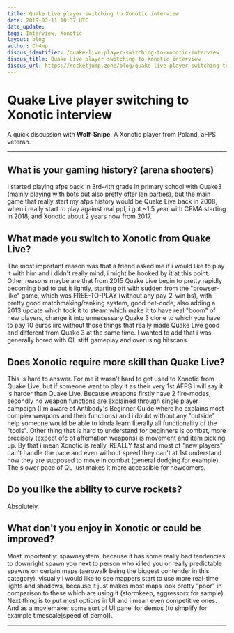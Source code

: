 ```yaml
---
title: Quake Live player switching to Xonotic interview
date: 2019-03-11 10:37 UTC
date_update:
tags: Interview, Xonotic
layout: blog
author: Ch4mp
disqus_identifier: /quake-live-player-switching-to-xonotic-interview
disqus_title: Quake Live player switching to Xonotic interview
disqus_url: https://rocketjump.zone/blog/quake-live-player-switching-to-xonotic-interview
---
```




<h1 class="w3-center">Quake Live player switching to Xonotic interview</h1>
<p class="w3-center">
A quick discussion with <b>Wolf-Snipe</b>. A Xonotic player from Poland, aFPS veteran.
</p>
<hr>

## What is your gaming history? (arena shooters)
I started playing afps back in 3rd-4th grade in primary school with Quake3 (mainly playing with bots but also pretty ofter lan parties), but the main game that really start my afps history would be Quake Live back in 2008, when i really start to play against real ppl, i got ~1.5 year with CPMA starting in 2018, and Xonotic about 2 years now from 2017.

## What made you switch to Xonotic from Quake Live?
The most important reason was that a friend asked me if i would like to play it with him and i didn't really mind, i might be hooked by it at this point. Other reasons maybe are that from 2015 Quake Live begin to pretty rapidly becoming bad to put it lightly, starting off with sudden from the "browser-like" game, which was FREE-TO-PLAY (without any pay-2-win bs), with pretty good matchmaking/ranking system, good net-code, also adding a 2013 update which took it to steam which make it to have real "boom" of new players, change it into unnecessary Quake 3 clone to which you have to pay 10 euros iirc without those things that really made Quake Live good and different from Quake 3 at the same time.
I wanted to add that i was generally bored with QL stiff gameplay and overusing hitscans.

## Does Xonotic require more skill than Quake Live?
This is hard to answer. For me it wasn't hard to get used to Xonotic from Quake Live, but if someone want to play it as their very 1st AFPS i will say it is harder than Quake Live. Because weapons firstly have 2 fire-modes, secondly no weapon functions are explained through single player campaign (I'm aware of Antibody's Beginner Guide where he explains most complex weapons and their functions) and i doubt without any "outside" help someone would be able to kinda learn literally all functionality of the "tools". Other thing that is hard to understand for beginners is combat, more precisely (expect ofc of affemation weapons) is movement and item picking up. By that i mean Xonotic is really, REALLY fast and most of "new players" can't handle the pace and even without speed they can't at 1st understand how they are supposed to move in combat (general dodging for example).  
The slower pace of QL just makes it more accessible for newcomers.


## Do you like the ability to curve rockets?
Absolutely.

## What don't you enjoy in Xonotic or could be improved?
Most importantly: spawnsystem, because it has some really bad tendencies to downright spawn you next to person who killed you or really predictable spawns on certain maps (aerowalk being the biggest contender in this category), visually i would like to see mappers start to use more real-time lights and shadows, because it just makes most maps look pretty
"poor" in comparison to these which are using it (stormkeep, aggressorx for sample). Next thing is to put most options in UI and i mean even competitive ones. And as a moviemaker some sort of UI panel for demos (to simplify for example timescale[speed of demo]).


<hr>
